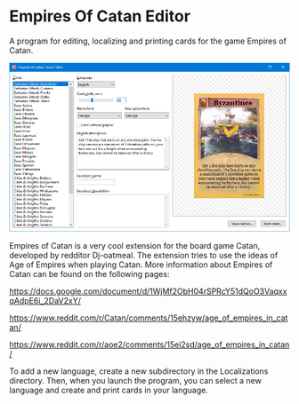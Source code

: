 # Empires Of Catan Editor

A program for editing, localizing and printing cards for the game Empires of Catan.

![Screenshot](/Screenshot.png)

Empires of Catan is a very cool extension for the board game Catan, developed by redditor Dj-oatmeal. The extension tries to use the ideas of Age of Empires when playing Catan. More information about Empires of Catan can be found on the following pages:

https://docs.google.com/document/d/1WjMf2ObH04rSPRcY51dQoO3VaqxxqAdpE6i_2DaV2xY/

https://www.reddit.com/r/Catan/comments/15ehzyw/age_of_empires_in_catan/

https://www.reddit.com/r/aoe2/comments/15ei2sd/age_of_empires_in_catan/

To add a new language, create a new subdirectory in the Localizations directory. Then, when you launch the program, you can select a new language and create and print cards in your language.
